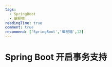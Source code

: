 ```yaml
---
tags:
  - SpringBoot
  - 编程喵
readingTime: true
comment: true
recommend: ['SpringBoot','编程喵',12]
---
```


# Spring Boot 开启事务支持